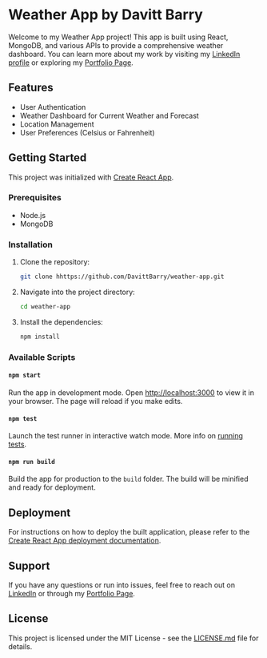 # Weather App by Davitt Barry

Welcome to my Weather App project! This app is built using React, MongoDB, and various APIs to provide a comprehensive weather dashboard. You can learn more about my work by visiting my [LinkedIn profile](https://www.linkedin.com/in/davittbarry/) or exploring my [Portfolio Page](https://davittportfolio.com/fi/).

## Features

- User Authentication
- Weather Dashboard for Current Weather and Forecast
- Location Management
- User Preferences (Celsius or Fahrenheit)

## Getting Started

This project was initialized with [Create React App](https://github.com/facebook/create-react-app).

### Prerequisites

- Node.js
- MongoDB

### Installation

1. Clone the repository:

   ```bash
   git clone hhttps://github.com/DavittBarry/weather-app.git
   ```

2. Navigate into the project directory:

   ```bash
   cd weather-app
   ```

3. Install the dependencies:

   ```bash
   npm install
   ```

### Available Scripts

#### `npm start`

Run the app in development mode. Open [http://localhost:3000](http://localhost:3000) to view it in your browser. The page will reload if you make edits.

#### `npm test`

Launch the test runner in interactive watch mode. More info on [running tests](https://facebook.github.io/create-react-app/docs/running-tests).

#### `npm run build`

Build the app for production to the `build` folder. The build will be minified and ready for deployment.

## Deployment

For instructions on how to deploy the built application, please refer to the [Create React App deployment documentation](https://facebook.github.io/create-react-app/docs/deployment).

## Support

If you have any questions or run into issues, feel free to reach out on [LinkedIn](https://www.linkedin.com/in/davittbarry/) or through my [Portfolio Page](https://davittportfolio.com/fi/).

## License

This project is licensed under the MIT License - see the [LICENSE.md](LICENSE.md) file for details.
